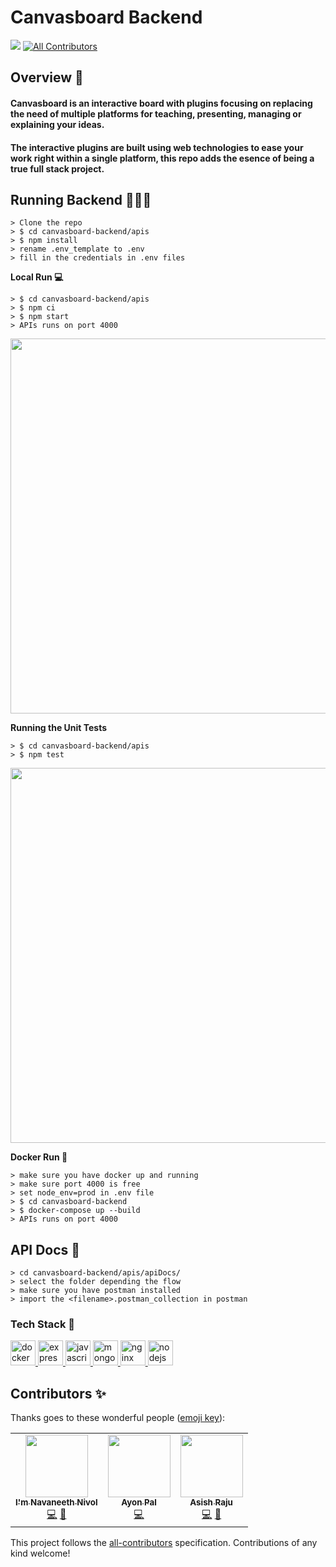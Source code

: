 # Canvasboard Backend

<!-- ALL-CONTRIBUTORS-BADGE:START - Do not remove or modify this section -->

<img src="https://img.shields.io/badge/We%20❤-NodeJS-green?style=for-the-badge"> [![All Contributors](https://img.shields.io/badge/all_contributors-3-orange.svg?style=for-the-badge)](#contributors-)

<!-- ALL-CONTRIBUTORS-BADGE:END -->

## Overview 👀

#### Canvasboard is an interactive board with plugins focusing on replacing the need of multiple platforms for teaching, presenting, managing or explaining your ideas.

#### The interactive plugins are built using web technologies to ease your work right within a single platform, this repo adds the esence of being a true full stack project.

## Running Backend 🏃🏻‍♂️

```
> Clone the repo
> $ cd canvasboard-backend/apis
> $ npm install
> rename .env_template to .env
> fill in the credentials in .env files
```

**Local Run 💻**

```
> $ cd canvasboard-backend/apis
> $ npm ci
> $ npm start
> APIs runs on port 4000
```
<img src="https://user-images.githubusercontent.com/20599925/138544885-5fa7ec30-e1ca-4ec6-98c9-6d72a406259a.png" width="600"/>

**Running the Unit Tests**
```
> $ cd canvasboard-backend/apis
> $ npm test
```
<img src = "https://media.discordapp.net/attachments/845744017056858172/976570039614451832/Screenshot_from_2022-05-19_01-08-41.png" width="600"/>



**Docker Run 🚢**

```
> make sure you have docker up and running
> make sure port 4000 is free
> set node_env=prod in .env file
> $ cd canvasboard-backend
> $ docker-compose up --build
> APIs runs on port 4000
```

## API Docs 📘

```
> cd canvasboard-backend/apis/apiDocs/
> select the folder depending the flow
> make sure you have postman installed
> import the <filename>.postman_collection in postman
```

### Tech Stack 🧐

<p align="left"> <a href="https://www.docker.com/" target="_blank"> <img src="https://devicons.github.io/devicon/devicon.git/icons/docker/docker-original-wordmark.svg" alt="docker" width="40" height="40"/> </a> <a href="https://expressjs.com" target="_blank"> <img src="https://devicons.github.io/devicon/devicon.git/icons/express/express-original-wordmark.svg" alt="express" width="40" height="40"/> </a> <a href="https://developer.mozilla.org/en-US/docs/Web/JavaScript" target="_blank"> <img src="https://devicons.github.io/devicon/devicon.git/icons/javascript/javascript-original.svg" alt="javascript" width="40" height="40"/> </a> <a href="https://www.mongodb.com/" target="_blank"> <img src="https://devicons.github.io/devicon/devicon.git/icons/mongodb/mongodb-original-wordmark.svg" alt="mongodb" width="40" height="40"/> </a> <a href="https://www.nginx.com" target="_blank"> <img src="https://devicons.github.io/devicon/devicon.git/icons/nginx/nginx-original.svg" alt="nginx" width="40" height="40"/> </a> <a href="https://nodejs.org" target="_blank"> <img src="https://devicons.github.io/devicon/devicon.git/icons/nodejs/nodejs-original-wordmark.svg" alt="nodejs" width="40" height="40"/> </a> </p>

## Contributors ✨

Thanks goes to these wonderful people ([emoji key](https://allcontributors.org/docs/en/emoji-key)):

<!-- ALL-CONTRIBUTORS-LIST:START - Do not remove or modify this section -->
<!-- prettier-ignore-start -->
<!-- markdownlint-disable -->
<table>
  <tr>
    <td align="center"><a href="https://github.com/NavaneethNivol"><img src="https://avatars0.githubusercontent.com/u/33155848?v=4" width="100px;" alt=""/><br /><sub><b>I'm Navaneeth Nivol</b></sub></a><br /><a href="https://github.com/Canvasbird/canvasboard-backend/commits?author=NavaneethNivol" title="Code">💻</a> <a href="#maintenance-AsishRaju" title="Maintenance">🚧</a></td>
    <td align="center"><a href="https://github.com/AyonPal"><img src="https://avatars3.githubusercontent.com/u/17457713?v=4" width="100px;" alt=""/><br /><sub><b>Ayon Pal</b></sub></a><br /><a href="https://github.com/Canvasbird/canvasboard-backend/commits?author=AyonPal" title="Code">💻</a></td>
    <td align="center"><a href="https://github.com/AsishRaju"><img src="https://avatars0.githubusercontent.com/u/41658324?v=4" width="100px;" alt=""/><br /><sub><b>Asish Raju</b></sub></a><br /><a href="https://github.com/Canvasbird/canvasboard-backend/commits?author=AsishRaju" title="Code">💻</a> <a href="#maintenance-AsishRaju" title="Maintenance">🚧</a></td>
  </tr>
</table>

<!-- markdownlint-enable -->
<!-- prettier-ignore-end -->

<!-- ALL-CONTRIBUTORS-LIST:END -->

This project follows the [all-contributors](https://github.com/all-contributors/all-contributors) specification. Contributions of any kind welcome!

